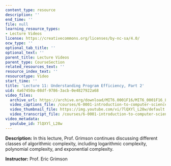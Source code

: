 ```yaml
---
content_type: resource
description: ''
end_time: ''
file: null
learning_resource_types:
- Lecture Videos
license: https://creativecommons.org/licenses/by-nc-sa/4.0/
ocw_type: ''
optional_tab_title: ''
optional_text: ''
parent_title: Lecture Videos
parent_type: CourseSection
related_resources_text: ''
resource_index_text: ''
resourcetype: Video
start_time: ''
title: 'Lecture 11: Understanding Program Efficiency, Part 2'
uid: 4a67450a-08df-9786-3acb-0e4827922a68
video_files:
  archive_url: https://archive.org/download/MIT6.0001F16/MIT6_0001F16_Lecture_11_300k.mp4
  video_captions_file: /courses/6-0001-introduction-to-computer-science-and-programming-in-python-fall-2016/aa2f1860d51a521b8a91c8e39b3330a8_7lQXYl_L28w.vtt
  video_thumbnail_file: https://img.youtube.com/vi/7lQXYl_L28w/default.jpg
  video_transcript_file: /courses/6-0001-introduction-to-computer-science-and-programming-in-python-fall-2016/5b910f6f6c71216bfc9636d53411fbac_7lQXYl_L28w.pdf
video_metadata:
  youtube_id: 7lQXYl_L28w
---
```


**Description:** In this lecture, Prof. Grimson continues discussing different classes of algorithmic complexity, including logarithmic complexity, polynomial complexity, and exponential complexity.

**Instructor:** Prof. Eric Grimson

